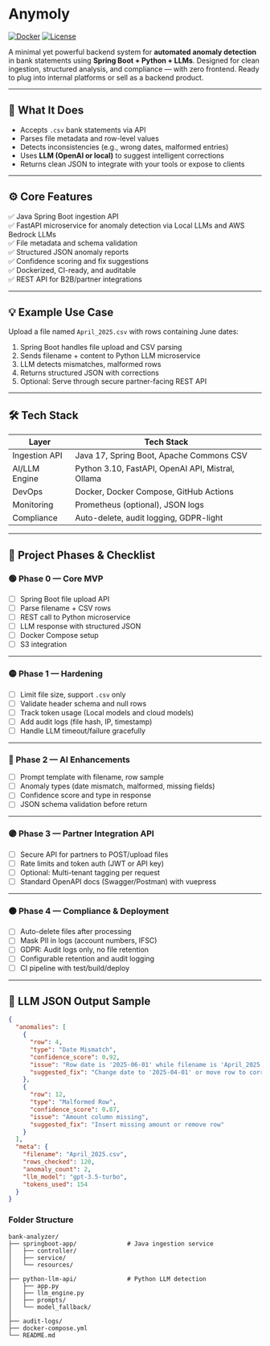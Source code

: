 # Anymoly 

[![Docker](https://img.shields.io/badge/docker-not_ready-blue)]()
[![License](https://img.shields.io/badge/license-Custom_Business-green)]()

A minimal yet powerful backend system for **automated anomaly detection** in bank statements using **Spring Boot + Python + LLMs**. Designed for clean ingestion, structured analysis, and compliance — with zero frontend. Ready to plug into internal platforms or sell as a backend product.

---

## 🧩 What It Does

- Accepts `.csv` bank statements via API
- Parses file metadata and row-level values
- Detects inconsistencies (e.g., wrong dates, malformed entries)
- Uses **LLM (OpenAI or local)** to suggest intelligent corrections
- Returns clean JSON to integrate with your tools or expose to clients

---

## ⚙️ Core Features

✅ Java Spring Boot ingestion API  
✅ FastAPI microservice for anomaly detection via Local LLMs and AWS Bedrock LLMs  
✅ File metadata and schema validation  
✅ Structured JSON anomaly reports  
✅ Confidence scoring and fix suggestions  
✅ Dockerized, CI-ready, and auditable  
✅ REST API for B2B/partner integrations  

---

## 💡 Example Use Case

Upload a file named `April_2025.csv` with rows containing June dates:

1. Spring Boot handles file upload and CSV parsing  
2. Sends filename + content to Python LLM microservice  
3. LLM detects mismatches, malformed rows  
4. Returns structured JSON with corrections  
5. Optional: Serve through secure partner-facing REST API

---

## 🛠️ Tech Stack

| Layer         | Tech Stack                              |
|---------------|------------------------------------------|
| Ingestion API | Java 17, Spring Boot, Apache Commons CSV |
| AI/LLM Engine | Python 3.10, FastAPI, OpenAI API, Mistral, Ollama |
| DevOps        | Docker, Docker Compose, GitHub Actions   |
| Monitoring    | Prometheus (optional), JSON logs         |
| Compliance    | Auto-delete, audit logging, GDPR-light   |

---

## 🚦 Project Phases & Checklist

### 🟢 Phase 0 — Core MVP
- [ ] Spring Boot file upload API
- [ ] Parse filename + CSV rows
- [ ] REST call to Python microservice
- [ ] LLM response with structured JSON
- [ ] Docker Compose setup
- [ ] S3 integration

---

### 🟡 Phase 1 — Hardening
- [ ] Limit file size, support `.csv` only
- [ ] Validate header schema and null rows
- [ ] Track token usage (Local models and cloud models)
- [ ] Add audit logs (file hash, IP, timestamp)
- [ ] Handle LLM timeout/failure gracefully

---

### 🔵 Phase 2 — AI Enhancements
- [ ] Prompt template with filename, row sample
- [ ] Anomaly types (date mismatch, malformed, missing fields)
- [ ] Confidence score and type in response
- [ ] JSON schema validation before return

---

### 🟣 Phase 3 — Partner Integration API
- [ ] Secure API for partners to POST/upload files
- [ ] Rate limits and token auth (JWT or API key)
- [ ] Optional: Multi-tenant tagging per request
- [ ] Standard OpenAPI docs (Swagger/Postman) with vuepress

---

### 🟤 Phase 4 — Compliance & Deployment
- [ ] Auto-delete files after processing
- [ ] Mask PII in logs (account numbers, IFSC)
- [ ] GDPR: Audit logs only, no file retention
- [ ] Configurable retention and audit logging
- [ ] CI pipeline with test/build/deploy

---

## 📄 LLM JSON Output Sample

```json
{
  "anomalies": [
    {
      "row": 4,
      "type": "Date Mismatch",
      "confidence_score": 0.92,
      "issue": "Row date is '2025-06-01' while filename is 'April_2025.csv'",
      "suggested_fix": "Change date to '2025-04-01' or move row to correct file"
    },
    {
      "row": 12,
      "type": "Malformed Row",
      "confidence_score": 0.87,
      "issue": "Amount column missing",
      "suggested_fix": "Insert missing amount or remove row"
    }
  ],
  "meta": {
    "filename": "April_2025.csv",
    "rows_checked": 120,
    "anomaly_count": 2,
    "llm_model": "gpt-3.5-turbo",
    "tokens_used": 154
  }
}
```

### Folder Structure
```
bank-analyzer/
├── springboot-app/              # Java ingestion service
│   ├── controller/
│   ├── service/
│   └── resources/
│
├── python-llm-api/              # Python LLM detection 
│   ├── app.py
│   ├── llm_engine.py
│   ├── prompts/
│   └── model_fallback/
│
├── audit-logs/
├── docker-compose.yml
└── README.md
```